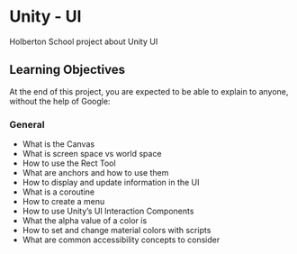 # Unity - UI
Holberton School project about Unity UI

## Learning Objectives
At the end of this project, you are expected to be able to explain to anyone, without the help of Google:

### General
- What is the Canvas
- What is screen space vs world space
- How to use the Rect Tool
- What are anchors and how to use them
- How to display and update information in the UI
- What is a coroutine
- How to create a menu
- How to use Unity’s UI Interaction Components
- What the alpha value of a color is
- How to set and change material colors with scripts
- What are common accessibility concepts to consider